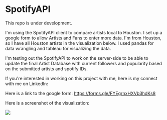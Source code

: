 # SpotifyAPI

This repo is under development. 

I'm using the SpotifyAPI client to compare artists local to Houston. I set up a google form to allow Artists and Fans to enter more data. I'm from Houston, so I have all Houston artists in the visualization below. I used pandas for data wrangling and tableau for visualizing the data. 

I'm testing out the SpotifyAPI to work on the server-side to be able to update the final Artist Database with current followers and popularity based on the submitted artists and spotify IDs. 

If you're interested in working on this project with me, here is my connect with me on LinkedIn:

Here is a link to the google form: 
https://forms.gle/FYEgrnxHXVb3hdKs8

Here is a screenshot of the visualization:
<div class='tableauPlaceholder' id='viz1597371736514' style='position: relative'><noscript><a href='https://public.tableau.com/views/HoustonArtistComparisonusingSpotifyAPI/FYIHouston?:language=en&:display_count=y&publish=yes&:origin=viz_share_link'><img alt=' ' src='https:&#47;&#47;public.tableau.com&#47;static&#47;images&#47;Ho&#47;HoustonArtistComparisonusingSpotifyAPI&#47;FYIHouston&#47;1_rss.png' style='border: none' /></a></noscript><object class='tableauViz'  style='display:none;'><param name='host_url' value='https%3A%2F%2Fpublic.tableau.com%2F' /> <param name='embed_code_version' value='3' /> <param name='site_root' value='' /><param name='name' value='HoustonArtistComparisonusingSpotifyAPI&#47;FYIHouston' /><param name='tabs' value='no' /><param name='toolbar' value='yes' /><param name='static_image' value='https:&#47;&#47;public.tableau.com&#47;static&#47;images&#47;Ho&#47;HoustonArtistComparisonusingSpotifyAPI&#47;FYIHouston&#47;1.png' /> <param name='animate_transition' value='yes' /><param name='display_static_image' value='yes' /><param name='display_spinner' value='yes' /><param name='display_overlay' value='yes' /><param name='display_count' value='yes' /><param name='language' value='en' /><param name='filter' value='publish=yes' /></object></div>                